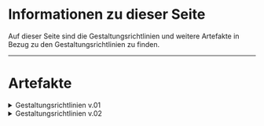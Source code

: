 # Informationen zu dieser Seite

Auf dieser Seite sind die Gestaltungsrichtlinien und weitere Artefakte in Bezug zu den Gestaltungsrichtlinien zu finden.

---

# Artefakte

<details>
<summary markdown="span">Gestaltungsrichtlinien v.01</summary>

- [Gestaltungsrichtlinien](./Gestaltungsrichtlinien/Gestaltungsrichtlinien_v0.1.pdf)
- [Font](./Font/gunplay.regular_v0.1.otf)
- [Quellen](./Gestaltungsrichtlinien/Quellen_Gestaltungsrichtlinien_v0.1.pdf)

</details>

<details>
<summary markdown="span">Gestaltungsrichtlinien v.02</summary>

- [Gestaltungsrichtlinien](./Gestaltungsrichtlinien/Gestaltungsrichtlinien_v0.2.pdf)
- [Quellen](./Quellen/Quellenangaben.pdf)

</details>